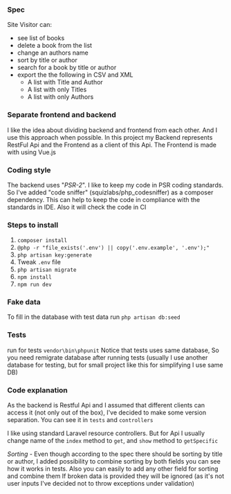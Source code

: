 ### Spec
Site Visitor can:
- see list of books
- delete a book from the list
- change an authors name
- sort by title or author
- search for a book by title or author
- export the the following in CSV and XML
    - A list with Title and Author
    - A list with only Titles
    - A list with only Authors

### Separate frontend and backend
I like the idea about dividing backend and frontend from each other. 
And I use this approach when possible. 
In this project my Backend represents RestFul Api and the Frontend as a client of this Api.
The Frontend is made with using Vue.js

### Coding style
The backend uses "*PSR-2*".
I like to keep my code in PSR coding standards. 
So I've added "code sniffer" (squizlabs/php_codesniffer) as a composer dependency. 
This can help to keep the code in compliance with the standards in IDE. 
Also it will check the code in CI

### Steps to install
1. `composer install`
2. `@php -r "file_exists('.env') || copy('.env.example', '.env');"`
3. `php artisan key:generate`
4. Tweak `.env` file
5. `php artisan migrate`
6. `npm install`
7. `npm run dev`

### Fake data
To fill in the database with test data run `php artisan db:seed` 

### Tests
run for tests `vendor\bin\phpunit`
Notice that tests uses same database, 
So you need remigrate database after running tests 
(usually I use another database for testing, but for small project like this for simplifying I use same DB)

### Code explanation
As the backend is Restful Api and I assumed that different clients can access it
(not only out of the box), I've decided to make some version separation.
You can see it in `tests` and `controllers`

I like using standard Laravel resource controllers. 
But for Api I usually change name of the `index` method to `get`, 
and `show` method to `getSpecific`  

*Sorting* - Even though according to the spec there should be 
sorting by title or author, I added possibility to combine sorting by both fields
you can see how it works in tests. 
Also you can easily to add any other field for sorting and combine them
If broken data is provided they will be ignored 
(as it's not user inputs I've decided not to throw exceptions under validation)